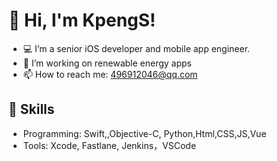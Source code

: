 # 👋 Hi, I'm KpengS!
- 💻 I’m a senior iOS developer and mobile app engineer.
- 🔭 I’m working on renewable energy apps
- 📫 How to reach me: [496912046@qq.com](mailto:496912046@qq.com)

## 🌟 Skills
- Programming: Swift,,Objective-C, Python,Html,CSS,JS,Vue
- Tools: Xcode, Fastlane, Jenkins，VSCode
